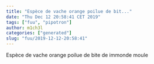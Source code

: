 ```yaml
---
title: "Espèce de vache orange poilue de bit..."
date: "Thu Dec 12 20:58:41 CET 2019"
tags: ["fuu", "pipotron"]
author: m1ch3l
categories: ["generated"]
slug: "fuu/2019-12-12-20:58:41"
---
```


Espèce de vache orange poilue de bite de immonde moule
